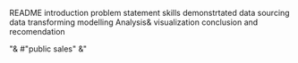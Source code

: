 README
introduction
problem statement
skills demonstrtated
data sourcing
data transforming
modelling
Analysis& visualization
conclusion and recomendation

"& #"public sales" &"